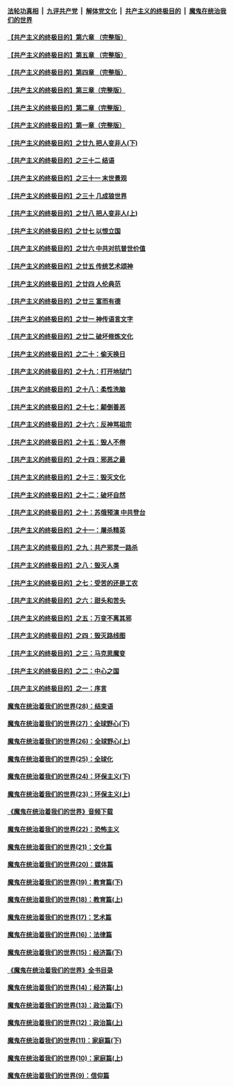 ####  [法轮功真相](../../../../basic/blob/master/README.md?t=09071500) &nbsp;|&nbsp; [九评共产党](../../../../9ping.md/blob/master/README.md?t=09071500) &nbsp;|&nbsp; [解体党文化](../../../../jtdwh.md/blob/master/README.md?t=09071500)  &nbsp;|&nbsp; [共产主义的终极目的](../../../../gczydzjmd.md/blob/master/README.md?t=09071500) &nbsp;|&nbsp; [魔鬼在统治我们的世界](../../../../mgztzwmdsj.md/blob/master/README.md?t=09071500) 

#### [【共产主义的终极目的】第六章 （完整版）](../pages/nsc422/n11428913.md?t=09071500) 

#### [【共产主义的终极目的】第五章 （完整版）](../pages/nsc422/n11428912.md?t=09071500) 

#### [【共产主义的终极目的】第四章 （完整版）](../pages/nsc422/n11428907.md?t=09071500) 

#### [【共产主义的终极目的】第三章（完整版）](../pages/nsc422/n11428848.md?t=09071500) 

#### [【共产主义的终极目的】第二章（完整版）](../pages/nsc422/n11428831.md?t=09071500) 

#### [【共产主义的终极目的】第一章（完整版）](../pages/nsc422/n11417651.md?t=09071500) 

#### [【共产主义的终极目的】之廿九 把人变非人(下)](../pages/nsc422/n11344140.md?t=09071500) 

#### [【共产主义的终极目的】之三十二 结语](../pages/nsc422/n11360535.md?t=09071500) 

#### [【共产主义的终极目的】之三十一 末世景观](../pages/nsc422/n11351129.md?t=09071500) 

#### [【共产主义的终极目的】之三十 几成狼世界](../pages/nsc422/n11348280.md?t=09071500) 

#### [【共产主义的终极目的】之廿八 把人变非人(上)](../pages/nsc422/n11340492.md?t=09071500) 

#### [【共产主义的终极目的】之廿七 以恨立国](../pages/nsc422/n11336944.md?t=09071500) 

#### [【共产主义的终极目的】之廿六 中共对抗普世价值](../pages/nsc422/n11324785.md?t=09071500) 

#### [【共产主义的终极目的】之廿五 传统艺术颂神](../pages/nsc422/n11296396.md?t=09071500) 

#### [【共产主义的终极目的】之廿四 人伦典范](../pages/nsc422/n11296397.md?t=09071500) 

#### [【共产主义的终极目的】之廿三 富而有德](../pages/nsc422/n11283598.md?t=09071500) 

#### [【共产主义的终极目的】之廿一 神传语言文字](../pages/nsc422/n11263265.md?t=09071500) 

#### [【共产主义的终极目的】之廿二 破坏修炼文化](../pages/nsc422/n11245728.md?t=09071500) 

#### [【共产主义的终极目的】之二十：偷天换日](../pages/nsc422/n11238846.md?t=09071500) 

#### [【共产主义的终极目的】之十九：打开地狱门](../pages/nsc422/n11206376.md?t=09071500) 

#### [【共产主义的终极目的】之十八：柔性洗脑](../pages/nsc422/n11199994.md?t=09071500) 

#### [【共产主义的终极目的】之十七：颠倒善恶](../pages/nsc422/n11179782.md?t=09071500) 

#### [【共产主义的终极目的】之十六：反神骂祖宗](../pages/nsc422/n11166798.md?t=09071500) 

#### [【共产主义的终极目的】之十五：毁人不倦](../pages/nsc422/n11166792.md?t=09071500) 

#### [【共产主义的终极目的】之十四：邪恶之最](../pages/nsc422/n11150249.md?t=09071500) 

#### [【共产主义的终极目的】之十三：毁灭文化](../pages/nsc422/n11135227.md?t=09071500) 

#### [【共产主义的终极目的】之十二：破坏自然](../pages/nsc422/n11135214.md?t=09071500) 

#### [【共产主义的终极目的】之十：苏俄预演 中共登台](../pages/nsc422/n11118424.md?t=09071500) 

#### [【共产主义的终极目的】之十一：屠杀精英](../pages/nsc422/n11118442.md?t=09071500) 

#### [【共产主义的终极目的】之九：共产邪灵一路杀](../pages/nsc422/n11114139.md?t=09071500) 

#### [【共产主义的终极目的】之八：毁灭人类](../pages/nsc422/n11108503.md?t=09071500) 

#### [【共产主义的终极目的】之七：受苦的还是工农](../pages/nsc422/n11101809.md?t=09071500) 

#### [【共产主义的终极目的】之六：甜头和苦头](../pages/nsc422/n11096971.md?t=09071500) 

#### [【共产主义的终极目的】之五：万变不离其邪](../pages/nsc422/n11091285.md?t=09071500) 

#### [【共产主义的终极目的】之四：毁灭路线图](../pages/nsc422/n11086284.md?t=09071500) 

#### [【共产主义的终极目的】之三：马克思魔变](../pages/nsc422/n11061941.md?t=09071500) 

#### [【共产主义的终极目的】之二：中心之国](../pages/nsc422/n11047728.md?t=09071500) 

#### [【共产主义的终极目的】之一：序言](../pages/nsc422/n11086077.md?t=09071500) 

#### [魔鬼在统治着我们的世界(28)：结束语](../pages/nsc422/n10936246.md?t=09071500) 

#### [魔鬼在统治着我们的世界(27)：全球野心(下)](../pages/nsc422/n10928319.md?t=09071500) 

#### [魔鬼在统治着我们的世界(26)：全球野心(上)](../pages/nsc422/n10900318.md?t=09071500) 

#### [魔鬼在统治着我们的世界(25)：全球化](../pages/nsc422/n10788205.md?t=09071500) 

#### [魔鬼在统治着我们的世界(24)：环保主义(下)](../pages/nsc422/n10695307.md?t=09071500) 

#### [魔鬼在统治着我们的世界(23)：环保主义(上)](../pages/nsc422/n10688613.md?t=09071500) 

#### [《魔鬼在统治着我们的世界》音频下载](../pages/nsc422/n10635553.md?t=09071500) 

#### [魔鬼在统治着我们的世界(22)：恐怖主义](../pages/nsc422/n10614727.md?t=09071500) 

#### [魔鬼在统治着我们的世界(21)：文化篇](../pages/nsc422/n10597706.md?t=09071500) 

#### [魔鬼在统治着我们的世界(20)：媒体篇](../pages/nsc422/n10586579.md?t=09071500) 

#### [魔鬼在统治着我们的世界(19)：教育篇(下)](../pages/nsc422/n10564808.md?t=09071500) 

#### [魔鬼在统治着我们的世界(18)：教育篇(上)](../pages/nsc422/n10526970.md?t=09071500) 

#### [魔鬼在统治着我们的世界(17)：艺术篇](../pages/nsc422/n10499093.md?t=09071500) 

#### [魔鬼在统治着我们的世界(16)：法律篇](../pages/nsc422/n10485969.md?t=09071500) 

#### [魔鬼在统治着我们的世界(15)：经济篇(下)](../pages/nsc422/n10469975.md?t=09071500) 

#### [《魔鬼在统治着我们的世界》全书目录](../pages/nsc422/n10464261.md?t=09071500) 

#### [魔鬼在统治着我们的世界(14)：经济篇(上)](../pages/nsc422/n10457370.md?t=09071500) 

#### [魔鬼在统治着我们的世界(13)：政治篇(下)](../pages/nsc422/n10448270.md?t=09071500) 

#### [魔鬼在统治着我们的世界(12)：政治篇(上)](../pages/nsc422/n10444576.md?t=09071500) 

#### [魔鬼在统治着我们的世界(11)：家庭篇(下)](../pages/nsc422/n10440961.md?t=09071500) 

#### [魔鬼在统治着我们的世界(10)：家庭篇(上)](../pages/nsc422/n10435448.md?t=09071500) 

#### [魔鬼在统治着我们的世界(9)：信仰篇](../pages/nsc422/n10432159.md?t=09071500) 

